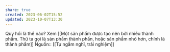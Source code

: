 ```yaml
---
share: true
created: 2023-06-02T15:52
updated: 2023-10-07T13:30
---
```


Quy hồi là thế nào? Xem [[Một sản phẩm được tạo nên bởi nhiều thành phẩm. Thứ ta gọi là sản phẩm thành phần, hoặc sản phẩm nhỏ hơn, chính là thành phẩm]]
Nguồn:: [[Tự ngẫm nghĩ, trải nghiệm]]
